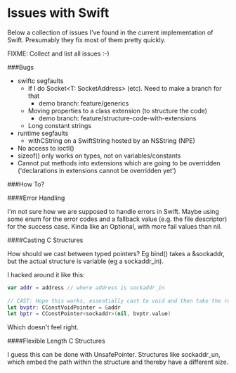 Issues with Swift
=================

Below a collection of issues I've found in the current implementation of Swift.
Presumably they fix most of them pretty quickly.

FIXME: Collect and list all issues :-)

###Bugs

- swiftc segfaults
  - If I do Socket&lt;T: SocketAddress&gt; (etc). Need to make a branch for that
    - demo branch: feature/generics
  - Moving properties to a class extension (to structure the code)
    - demo branch: feature/structure-code-with-extensions
  - Long constant strings
- runtime segfaults
  - withCString on a SwiftString hosted by an NSString (NPE)
- No access to ioctl()
- sizeof() only works on types, not on variables/constants
- Cannot put methods into extensions which are going to be overridden 
  ('declarations in extensions cannot be overridden yet')

###How To?

####Error Handling

I'm not sure how we are supposed to handle errors in Swift. Maybe using some
enum for the error codes and a fallback value (e.g. the file descriptor) for
the success case. Kinda like an Optional, with more fail values than nil.

####Casting C Structures

How should we cast between typed pointers? Eg bind() takes a &sockaddr, but the
actual structure is variable (eg a sockaddr_in).

I hacked around it like this:
```swift
var addr = address // where address is sockaddr_in
    
// CAST: Hope this works, essentially cast to void and then take the rawptr
let bvptr: CConstVoidPointer = &addr
let bptr = CConstPointer<sockaddr>(nil, bvptr.value)
```
Which doesn't feel right.

####Flexible Length C Structures

I guess this can be done with UnsafePointer. Structures like sockaddr_un,
which embed the path within the structure and thereby have a different size.
